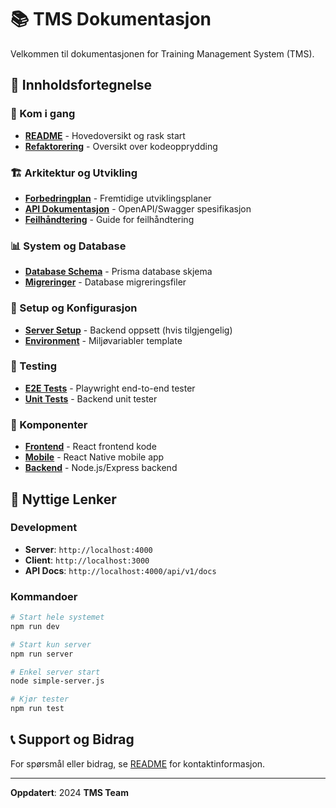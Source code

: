 # 📚 TMS Dokumentasjon

Velkommen til dokumentasjonen for Training Management System (TMS).

## 📑 Innholdsfortegnelse

### 🚀 Kom i gang
- **[README](../README.md)** - Hovedoversikt og rask start
- **[Refaktorering](REFACTORING_SUMMARY.md)** - Oversikt over kodeopprydding

### 🏗️ Arkitektur og Utvikling
- **[Forbedringplan](IMPROVEMENT_PLAN.md)** - Fremtidige utviklingsplaner
- **[API Dokumentasjon](openapi.yaml)** - OpenAPI/Swagger spesifikasjon
- **[Feilhåndtering](ERROR_HANDLING_GUIDE.md)** - Guide for feilhåndtering

### 📊 System og Database
- **[Database Schema](../server/prisma/schema.prisma)** - Prisma database skjema
- **[Migreringer](../server/prisma/migrations/)** - Database migreringsfiler

### 🔧 Setup og Konfigurasjon
- **[Server Setup](server-setup.md)** - Backend oppsett (hvis tilgjengelig)
- **[Environment](../server/.env.example)** - Miljøvariabler template

### 🧪 Testing
- **[E2E Tests](../e2e/)** - Playwright end-to-end tester
- **[Unit Tests](../server/tests/)** - Backend unit tester

### 📱 Komponenter
- **[Frontend](../client/src/)** - React frontend kode
- **[Mobile](../mobile/src/)** - React Native mobile app
- **[Backend](../server/src/)** - Node.js/Express backend

## 🎯 Nyttige Lenker

### Development
- **Server**: `http://localhost:4000`
- **Client**: `http://localhost:3000`
- **API Docs**: `http://localhost:4000/api/v1/docs`

### Kommandoer
```bash
# Start hele systemet
npm run dev

# Start kun server  
npm run server

# Enkel server start
node simple-server.js

# Kjør tester
npm run test
```

## 📞 Support og Bidrag

For spørsmål eller bidrag, se [README](../README.md) for kontaktinformasjon.

---

**Oppdatert**: 2024
**TMS Team** 